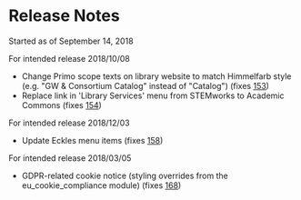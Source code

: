 # Release Notes
Started as of September 14, 2018

For intended release 2018/10/08
* Change Primo scope texts on library website to match Himmelfarb style (e.g. "GW & Consortium Catalog" instead of "Catalog") (fixes [153](../../issues/153))
* Replace link in 'Library Services' menu from STEMworks to Academic Commons (fixes [154](../../issues/154))

For intended release 2018/12/03
* Update Eckles menu items (fixes [158](../../issues/158))

For intended release 2018/03/05
* GDPR-related cookie notice (styling overrides from the eu_cookie_compliance module) (fixes [168](../../issues/168))
